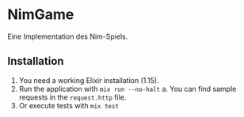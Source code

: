 # NimGame

Eine Implementation des Nim-Spiels.

## Installation

1. You need a working Elixir installation (1.15).
2. Run the application with `mix run --no-halt`
  a. You can find sample requests in the `request.http` file.
3. Or execute tests with `mix test`
